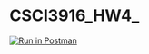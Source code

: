 # CSCI3916_HW4_
[![Run in Postman](https://run.pstmn.io/button.svg)](https://app.getpostman.com/run-collection/6e2630922767988a4afc)

